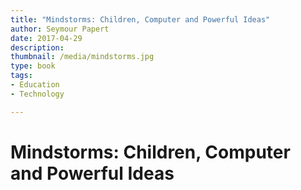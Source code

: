 ```yaml
---
title: "Mindstorms: Children, Computer and Powerful Ideas"
author: Seymour Papert
date: 2017-04-29
description: 
thumbnail: /media/mindstorms.jpg
type: book
tags:
- Education
- Technology

---
```


# Mindstorms: Children, Computer and Powerful Ideas
